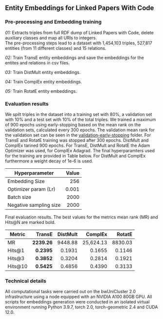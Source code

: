 ## Entity Embeddings for Linked Papers With Code

### Pre-processing and Embedding training

*01:* Extracts triples from full RDF dump of Linked Papers with Code, delete auxiliary classes and map all URIs to integers.  
      The pre-processing steps lead to a dataset with 1,454,103 triples, 527,817 entities (from 11 different classes) and 15
      relations.

*02:* Train TransE entity embeddings and save the embeddings for the entites and relations in csv files.

*03:* Train DistMult entity embeddings.  

*04:* Train ComplEx entity embeddings.

*05:* Train RotatE entity embeddings.


### Evaluation results

We spilt triples in the dataset into a training set with 80%, a validation set with 10% and
a test set with 10% of the total triples. We trained a maximum of 900 epochs
using early-stopping based on the mean rank on the validation sets, calculated every 300 epochs.
The validation mean rank for the validation set can be seen in the [validation-early-stopping](./validation-early-stopping) folder.
For TransE and RotatE training was stopped after 300 epochs. DistMult and ComplEx
tarined 900 epochs. For TransE, DistMult and RotatE the Adam Optimizer was used,
for ComplEx Adagrad. The final hyperparamters used for the training are provided in Table below. For DistMult and ComplEx furthermore a weight decay of 1e-6 is used.

| Hyperparameter  | Value | 
|---------|-------:|
| Embedding Size      | 256 |  
| Optimizer param (Lr)  |  0.001 | 
| Batch size  |  2000 |
| Negative sampling size |  2000 |



Final evaluation results. The best values for the metrics mean rank (MR) and Hits@N are marked bold.

| Metric  | TransE | DistMult | ComplEx | RotatE |
|---------|-------:|---------:|--------:|----------:|
| MR      | **2239.26** |  9448.88  |  25,624.13 |   8830.03  |
| Hits@1  |  **0.2395** |  0.1931   |  0.1655  |   0.1146   |
| Hits@3  |  **0.3852** |  0.3204   |  0.2814  |   0.1921   |
| Hits@10 |  **0.5425** |  0.4856   |  0.4390  |   0.3133   |


### Technical details
All computational tasks were carried out on the bwUniCluster 2.0 infrastructure using a node equipped with an NVIDIA A100 80GB GPU. 
All scripts for embeddings generation were conducted in an isolated virtual environment running Python 3.9.7, torch 2.0, torch-geometric 2.4 and CUDA 12.0.
